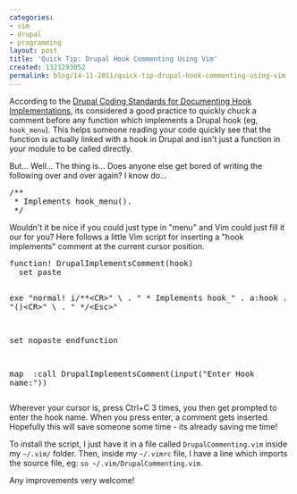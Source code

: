 ```yaml
---
categories:
- vim
- drupal
- programming
layout: post
title: 'Quick Tip: Drupal Hook Commenting Using Vim'
created: 1321293052
permalink: blog/14-11-2011/quick-tip-drupal-hook-commenting-using-vim
---
```

<p>According to the <a href="http://drupal.org/node/1354#hookimpl">Drupal Coding Standards for Documenting Hook Implementations</a>, its considered a good practice to quickly chuck a comment before any function which implements a Drupal hook (eg, <code>hook_menu</code>). This helps someone reading your code quickly see that the function is actually linked with a hook in Drupal and isn't just a function in your module to be called directly.</p>

<p>But&hellip; Well&hellip; The thing is&hellip; Does anyone else get bored of writing the following over and over again? I know do&hellip;</p>
<!-- break -->
<pre language="php">
/**
 * Implements hook_menu().
 */
</pre>

<p>Wouldn't it be nice if you could just type in "menu" and Vim could just fill it our for you? Here follows a little Vim script for inserting a "hook implements" comment at the current cursor position.
<pre language="vim">
function! DrupalImplementsComment(hook)
  set paste

  exe "normal! i/**\<CR>"
  \          . " * Implements hook_" . a:hook . "()\<CR>"
  \          . " */\<Esc>"

  set nopaste
endfunction

map <C-C><C-C><C-C> :call DrupalImplementsComment(input("Enter Hook name:"))<CR>
</pre>

<p>Wherever your cursor is, press Ctrl+C 3 times, you then get prompted to enter the hook name. When you press enter, a comment gets inserted. Hopefully this will save someone some time - its already saving me time!</p>

<p>To install the script, I just have it in a file called <code>DrupalCommenting.vim</code> inside my <code>~/.vim/</code> folder. Then, inside my <code>~/.vimrc</code> file, I have a line which imports the source file, eg: <code>so ~/.vim/DrupalCommenting.vim</code>.</p>

<p>Any improvements very welcome!</p>
